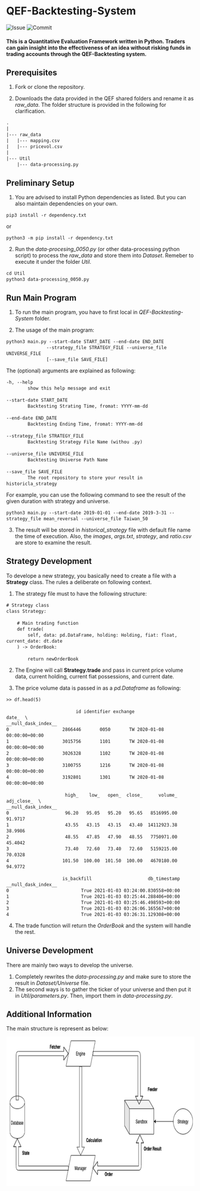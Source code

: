 # QEF-Backtesting-System
  
![Issue](https://img.shields.io/github/issues/AlbertLin0327/QEF-Backtesting-System)
![Commit](https://img.shields.io/github/last-commit/AlbertLin0327/QEF-Backtesting-System)
  

#### This is a Quantitative Evaluation Framework written in Python. Traders can gain insight into the effectiveness of an idea without risking funds in trading accounts through the QEF-Backtesting system.    
   
## Prerequisites   
1. Fork or clone the repository.   
   

2. Downloads the data provided in the QEF shared folders and rename it as *raw_data*. The folder structure is provided in the following for clarification.   

```
.
|
|--- raw_data
|   |--- mapping.csv
|   |--- pricevol.csv
|
|--- Util
    |--- data-processing.py
```   
  
## Preliminary Setup 
1. You are advised to install Python dependencies as listed. But you can also maintain dependencies on your own.   

```
pip3 install -r dependency.txt
```
or  
```
python3 -m pip install -r dependency.txt
```
   
2. Run the *data-procesing_0050.py* (or other data-processing python script) to process the *raw_data* and store them into *Dataset*. Remeber to execute it under the folder *Util*.
```
cd Util
python3 data-processing_0050.py
```   
  
## Run Main Program
1. To run the main program, you have to first local in *QEF-Backtesting-System* folder.  

2. The usage of the main program:  
```
python3 main.py --start-date START_DATE --end-date END_DATE  
               --strategy_file STRATEGY_FILE --universe_file UNIVERSE_FILE  
               [--save_file SAVE_FILE]  
``` 
  
The (optional) arguments are explained as following:  
```  
-h, --help
        show this help message and exit  
  
--start-date START_DATE  
        Backtesting Strating Time, fromat: YYYY-mm-dd  
  
--end-date END_DATE     
        Backtesting Ending Time, fromat: YYYY-mm-dd  
      
--strategy_file STRATEGY_FILE
        Backtesting Strategy File Name (withou .py)

--universe_file UNIVERSE_FILE  
        Backtesting Universe Path Name  

--save_file SAVE_FILE
        The root repository to store your result in historicla_strategy
```  
  
For example, you can use the following command to see the result of the given duration with strategy and universe. 
``` 
python3 main.py --start-date 2019-01-01 --end-date 2019-3-31 --strategy_file mean_reversal --universe_file Taiwan_50
```
   
3. The result will be stored in *historical_strategy* file with default file name the time of execution. Also, the *images*, *args.txt*, *strategy*, and *ratio.csv* are store to examine the result.  
  
## Strategy Development  
To develope a new strategy, you basically need to create a file with a **Strategy** class. The rules a deliberate on following context.  

1. The strategy file must to have the following structure:
```  
# Strategy class  
class Strategy:  
  
    # Main trading function  
    def trade(
        self, data: pd.DataFrame, holding: Holding, fiat: float, current_date: dt.date
    ) -> OrderBook:  

        return newOrderBook
```
2. The Engine will call **Strategy.trade** and pass in current price volume data, current holding, current fiat possessions, and current date.  
  
3. The price volume data is passed in as a *pd.Dataframe* as following:  
```
>> df.head(5)

                          id identifier exchange                     date_  \
__null_dask_index__                                                          
0                    2866446       0050       TW 2020-01-08 00:00:00+00:00   
1                    3015756       1101       TW 2020-01-08 00:00:00+00:00   
2                    3026328       1102       TW 2020-01-08 00:00:00+00:00   
3                    3100755       1216       TW 2020-01-08 00:00:00+00:00   
4                    3192801       1301       TW 2020-01-08 00:00:00+00:00   

                      high_    low_   open_  close_      volume_  adj_close_  \
__null_dask_index__                                                            
0                     96.20   95.05   95.20   95.65   8516995.00     91.9717   
1                     43.55   43.15   43.15   43.40  14112923.38     38.9986   
2                     48.55   47.85   47.90   48.55   7750971.00     45.4042   
3                     73.40   72.60   73.40   72.60   5159215.00     70.0328   
4                    101.50  100.00  101.50  100.00   4670180.00     94.9772   

                     is_backfill                     db_timestamp  
__null_dask_index__                                                
0                           True 2021-01-03 03:24:00.830558+00:00  
1                           True 2021-01-03 03:25:44.288406+00:00  
2                           True 2021-01-03 03:25:46.498593+00:00  
3                           True 2021-01-03 03:26:06.165567+00:00  
4                           True 2021-01-03 03:26:31.129308+00:00  
```
   
4. The trade function will return the *OrderBook* and the system will handle the rest.  
  
## Universe Development  
There are mainly two ways to develop the universe. 
1. Completely rewrites the *data-processing.py* and make sure to store the result in *Dataset/Universe* file.  
2. The second ways is to gather the ticker of your universe and then put it in *Util/parameters.py*. Then, import them in *data-processing.py*. 
  
## Additional Information
The main structure is represent as below:  
   
<img src="Util/main_structure.png" height="400">  
